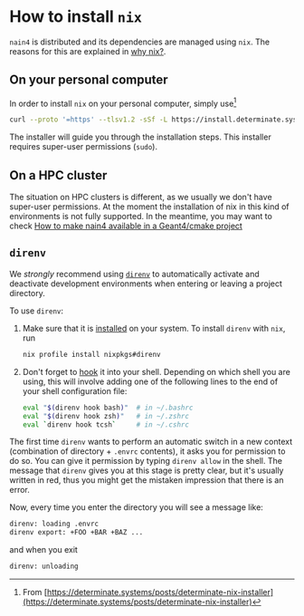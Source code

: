 # How to install `nix`

`nain4` is distributed and its dependencies are managed using
`nix`. The reasons for this are explained in [why nix?](../why-nix.md).

## On your personal computer

In order to install `nix` on your personal computer, simply use[^1]

```bash
curl --proto '=https' --tlsv1.2 -sSf -L https://install.determinate.systems/nix | sh -s -- install
```

The installer will guide you through the installation steps. This
installer requires super-user permissions (`sudo`).

[^1]: From [https://determinate.systems/posts/determinate-nix-installer](https://determinate.systems/posts/determinate-nix-installer)


## On a HPC cluster

The situation on HPC clusters is different, as we usually we don't
have super-user permissions. At the moment the installation of nix in
this kind of environments is not fully supported. In the meantime, you
may want to check [How to make nain4 available in a Geant4/cmake
project](./how-to/enable-nain4-in-cmake.md)


## `direnv`

We *strongly* recommend using [`direnv`](https://direnv.net/) to automatically
activate and deactivate development environments when entering or
leaving a project directory.

To use `direnv`:

1. Make sure that it is [installed](https://direnv.net/docs/installation.html) on your system.
   To install `direnv` with `nix`, run

   ```bash
   nix profile install nixpkgs#direnv
   ```

2. Don't forget to [hook](https://direnv.net/docs/hook.html) it into your shell.
   Depending on which shell you are using, this will involve adding
   one of the following lines to the end of your shell configuration
   file:

   ```bash
   eval "$(direnv hook bash)"  # in ~/.bashrc
   eval "$(direnv hook zsh)"   # in ~/.zshrc
   eval `direnv hook tcsh`     # in ~/.cshrc
   ```

The first time `direnv` wants to perform an automatic switch in a new context
(combination of directory + `.envrc` contents), it asks you for permission to do
so. You can give it permission by typing `direnv allow` in the shell. The
message that `direnv` gives you at this stage is pretty clear, but it's usually
written in red, thus you might get the mistaken impression that there is an
error.

Now, every time you enter the directory you will see a message like:
```bash
direnv: loading .envrc
direnv export: +FOO +BAR +BAZ ...
```

and when you exit
```bash
direnv: unloading
```
